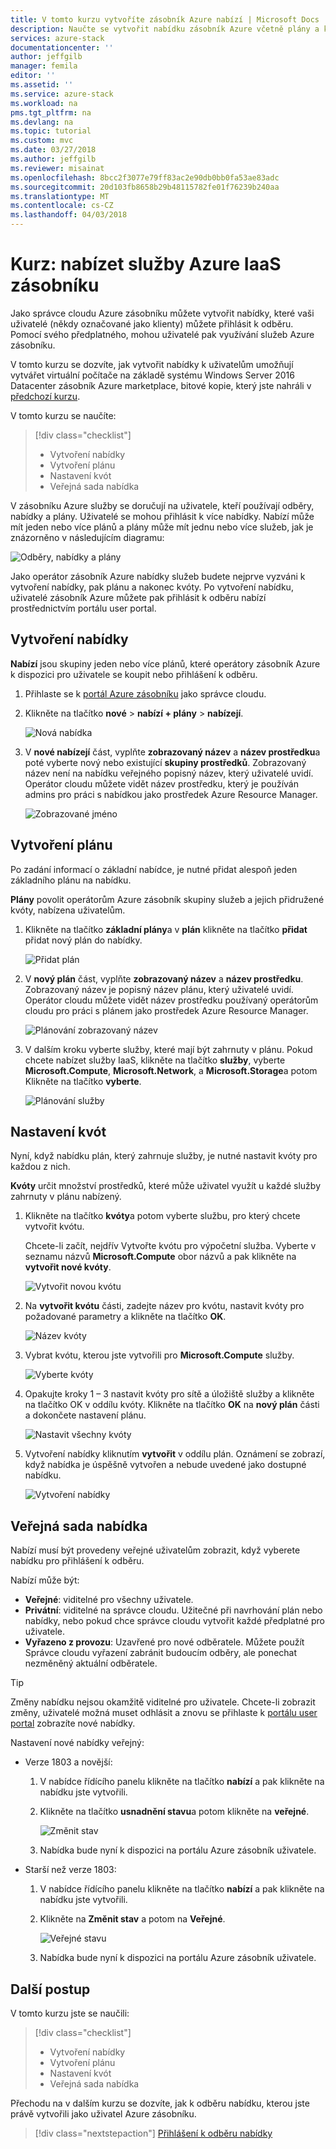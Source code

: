 ```yaml
---
title: V tomto kurzu vytvoříte zásobník Azure nabízí | Microsoft Docs
description: Naučte se vytvořit nabídku zásobník Azure včetně plány a kvót.
services: azure-stack
documentationcenter: ''
author: jeffgilb
manager: femila
editor: ''
ms.assetid: ''
ms.service: azure-stack
ms.workload: na
pms.tgt_pltfrm: na
ms.devlang: na
ms.topic: tutorial
ms.custom: mvc
ms.date: 03/27/2018
ms.author: jeffgilb
ms.reviewer: misainat
ms.openlocfilehash: 8bcc2f3077e79ff83ac2e90db0bb0fa53ae83adc
ms.sourcegitcommit: 20d103fb8658b29b48115782fe01f76239b240aa
ms.translationtype: MT
ms.contentlocale: cs-CZ
ms.lasthandoff: 04/03/2018
---
```

# <a name="tutorial-offer-azure-stack-iaas-services"></a>Kurz: nabízet služby Azure IaaS zásobníku
Jako správce cloudu Azure zásobníku můžete vytvořit nabídky, které vaši uživatelé (někdy označované jako klienty) můžete přihlásit k odběru. Pomocí svého předplatného, mohou uživatelé pak využívání služeb Azure zásobníku.

V tomto kurzu se dozvíte, jak vytvořit nabídky k uživatelům umožňují vytvářet virtuální počítače na základě systému Windows Server 2016 Datacenter zásobník Azure marketplace, bitové kopie, který jste nahráli v [předchozí kurzu](asdk-marketplace-item.md).

V tomto kurzu se naučíte:

> [!div class="checklist"]
> * Vytvoření nabídky
> * Vytvoření plánu
> * Nastavení kvót
> * Veřejná sada nabídka

V zásobníku Azure služby se doručují na uživatele, kteří používají odběry, nabídky a plány. Uživatelé se mohou přihlásit k více nabídky. Nabízí může mít jeden nebo více plánů a plány může mít jednu nebo více služeb, jak je znázorněno v následujícím diagramu:

![Odběry, nabídky a plány](media/asdk-offer-services/sop.png)

Jako operátor zásobník Azure nabídky služeb budete nejprve vyzváni k vytvoření nabídky, pak plánu a nakonec kvóty. Po vytvoření nabídku, uživatelé zásobník Azure můžete pak přihlásit k odběru nabízí prostřednictvím portálu user portal.

## <a name="create-an-offer"></a>Vytvoření nabídky
**Nabízí** jsou skupiny jeden nebo více plánů, které operátory zásobník Azure k dispozici pro uživatele se koupit nebo přihlášení k odběru.

1. Přihlaste se k [portál Azure zásobníku](https://adminportal.local.azurestack.external) jako správce cloudu.

2. Klikněte na tlačítko **nové** > **nabízí + plány** > **nabízejí**.

   ![Nová nabídka](media/asdk-offer-services/new-offer.png)

2. V **nové nabízejí** část, vyplňte **zobrazovaný název** a **název prostředku**a poté vyberte nový nebo existující **skupiny prostředků**. Zobrazovaný název není na nabídku veřejného popisný název, který uživatelé uvidí. Operátor cloudu můžete vidět název prostředku, který je používán admins pro práci s nabídkou jako prostředek Azure Resource Manager.

   ![Zobrazované jméno](media/asdk-offer-services/offer-display-name.png)


## <a name="create-a-plan"></a>Vytvoření plánu
Po zadání informací o základní nabídce, je nutné přidat alespoň jeden základního plánu na nabídku. 

**Plány** povolit operátorům Azure zásobník skupiny služeb a jejich přidružené kvóty, nabízena uživatelům.

1. Klikněte na tlačítko **základní plány**a v **plán** klikněte na tlačítko **přidat** přidat nový plán do nabídky.

   ![Přidat plán](media/asdk-offer-services/new-plan.png)

2. V **nový plán** část, vyplňte **zobrazovaný název** a **název prostředku**. Zobrazovaný název je popisný název plánu, který uživatelé uvidí. Operátor cloudu můžete vidět název prostředku používaný operátorům cloudu pro práci s plánem jako prostředek Azure Resource Manager.

   ![Plánování zobrazovaný název](media/asdk-offer-services/plan-display-name.png)

3. V dalším kroku vyberte služby, které mají být zahrnuty v plánu. Pokud chcete nabízet služby IaaS, klikněte na tlačítko **služby**, vyberte **Microsoft.Compute**, **Microsoft.Network**, a **Microsoft.Storage**a potom Klikněte na tlačítko **vyberte**.

   ![Plánování služby](media/asdk-offer-services/select-services.png)


## <a name="set-quotas"></a>Nastavení kvót
Nyní, když nabídku plán, který zahrnuje služby, je nutné nastavit kvóty pro každou z nich. 

**Kvóty** určit množství prostředků, které může uživatel využít u každé služby zahrnuty v plánu nabízený.

1. Klikněte na tlačítko **kvóty**a potom vyberte službu, pro který chcete vytvořit kvótu. 

   Chcete-li začít, nejdřív Vytvořte kvótu pro výpočetní služba. Vyberte v seznamu názvů **Microsoft.Compute** obor názvů a pak klikněte na **vytvořit nové kvóty**.
   
   ![Vytvořit novou kvótu](media/asdk-offer-services/create-quota.png)

2. Na **vytvořit kvótu** části, zadejte název pro kvótu, nastavit kvóty pro požadované parametry a klikněte na tlačítko **OK**.

   ![Název kvóty](media/asdk-offer-services/quota-properties.png)

3. Vybrat kvótu, kterou jste vytvořili pro **Microsoft.Compute** služby.

   ![Vyberte kvóty](media/asdk-offer-services/set-quota.png)

4. Opakujte kroky 1 – 3 nastavit kvóty pro sítě a úložiště služby a klikněte na tlačítko OK v oddílu kvóty. Klikněte na tlačítko **OK** na **nový plán** části a dokončete nastavení plánu. 

   ![Nastavit všechny kvóty](media/asdk-offer-services/all-quotas-set.png)

5. Vytvoření nabídky kliknutím **vytvořit** v oddílu plán. Oznámení se zobrazí, když nabídka je úspěšně vytvořen a nebude uvedené jako dostupné nabídku.

   ![Vytvoření nabídky](media/asdk-offer-services/offer-complete.png)

## <a name="set-offer-to-public"></a>Veřejná sada nabídka
Nabízí musí být provedeny veřejné uživatelům zobrazit, když vyberete nabídku pro přihlášení k odběru. 

Nabízí může být:
- **Veřejné**: viditelné pro všechny uživatele.
- **Privátní**: viditelné na správce cloudu. Užitečné při navrhování plán nebo nabídky, nebo pokud chce správce cloudu vytvořit každé předplatné pro uživatele.
- **Vyřazeno z provozu**: Uzavřené pro nové odběratele. Můžete použít Správce cloudu vyřazení zabránit budoucím odběry, ale ponechat nezměněný aktuální odběratele.

> [!TIP]
> Změny nabídku nejsou okamžitě viditelné pro uživatele. Chcete-li zobrazit změny, uživatelé možná muset odhlásit a znovu se přihlaste k [portálu user portal](https://portal.local.azurestack.external) zobrazíte nové nabídky.

Nastavení nové nabídky veřejný: 
   - Verze 1803 a novější: 
     1. V nabídce řídícího panelu klikněte na tlačítko **nabízí** a pak klikněte na nabídku jste vytvořili.

     2. Klikněte na tlačítko **usnadnění stavu**a potom klikněte na **veřejné**.

        ![Změnit stav](media/asdk-offer-services/change-state.png)

     3. Nabídka bude nyní k dispozici na portálu Azure zásobník uživatele.


   - Starší než verze 1803:  
     1. V nabídce řídícího panelu klikněte na tlačítko **nabízí** a pak klikněte na nabídku jste vytvořili.

     2. Klikněte na **Změnit stav** a potom na **Veřejné**.

        ![Veřejné stavu](media/asdk-offer-services/set-public.png)

     3. Nabídka bude nyní k dispozici na portálu Azure zásobník uživatele.

## <a name="next-steps"></a>Další postup

V tomto kurzu jste se naučili:

> [!div class="checklist"]
> * Vytvoření nabídky
> * Vytvoření plánu
> * Nastavení kvót
> * Veřejná sada nabídka

Přechodu na v dalším kurzu se dozvíte, jak k odběru nabídku, kterou jste právě vytvořili jako uživatel Azure zásobníku.

> [!div class="nextstepaction"]
> [Přihlášení k odběru nabídky](asdk-subscribe-services.md)